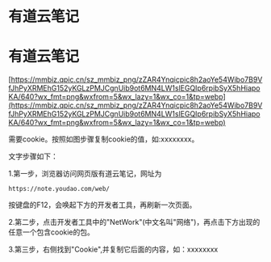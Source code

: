 # 有道云笔记

# **有道云笔记**

[https://mmbiz.qpic.cn/sz_mmbiz_png/zZAR4Ynqicpic8h2aoYe54Wibo7B9VfJhPyXRMEhG152yKGLzPMJCgnUib9ot6MN4LW1slEGQIp6rpibSyX5hHiapoKA/640?wx_fmt=png&wxfrom=5&wx_lazy=1&wx_co=1&tp=webp](https://mmbiz.qpic.cn/sz_mmbiz_png/zZAR4Ynqicpic8h2aoYe54Wibo7B9VfJhPyXRMEhG152yKGLzPMJCgnUib9ot6MN4LW1slEGQIp6rpibSyX5hHiapoKA/640?wx_fmt=png&wxfrom=5&wx_lazy=1&wx_co=1&tp=webp)

需要cookie。按照如图步骤复制cookie的值，如:xxxxxxxx。

文字步骤如下：

1.第一步，浏览器访问网页版有道云笔记，网址为

```
https://note.youdao.com/web/
```

按键盘的F12，会唤起下方的开发者工具，再刷新一次页面。

2.第二步，点击开发者工具中的"NetWork"(中文名叫"网络")，再点击下方出现的任意一个包含cookie的包。

3.第三步，右侧找到"Cookie",并复制它后面的内容，如：xxxxxxxx